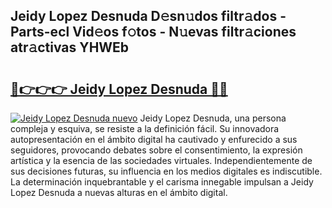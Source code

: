 ## Jeidy Lopez Desnuda D𝚎sn𝚞dos filtr𝚊dos - Parts-ecl Vid𝚎os f𝚘tos - N𝚞evas filtr𝚊ciones atr𝚊ctivas YHWEb

# <h2><a href="http://mbcr3uq.tromn.icu/?c=Jeidy+Lopez+Desnuda">🔗👉👉👉 Jeidy Lopez Desnuda 🔗🔗</a></h2>

[![Jeidy Lopez Desnuda nuevo](https://i.imgur.com/pEAQMta.gif)](http://mbcr3uq.tromn.icu/?c=Jeidy+Lopez+Desnuda)
Jeidy Lopez Desnuda, una persona compleja y esquiva, se resiste a la definición fácil. Su innovadora autopresentación en el ámbito digital ha cautivado y enfurecido a sus seguidores, provocando debates sobre el consentimiento, la expresión artística y la esencia de las sociedades virtuales. Independientemente de sus decisiones futuras, su influencia en los medios digitales es indiscutible. La determinación inquebrantable y el carisma innegable impulsan a Jeidy Lopez Desnuda a nuevas alturas en el ámbito digital.
